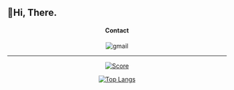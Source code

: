 ## 👋Hi, There.
  
<div align="center">
  
  #### Contact
  
  ![gmail](https://img.shields.io/badge/GMail-mangph4@gmail.com-339933?style=for-the-badge&logo=gmail)
</div>

---
<div align="center">
  
  [![Score](https://github-readme-stats-git-masterrstaa-rickstaa.vercel.app/api?username=Mangpha&count_private=true&show_icons=true&theme=tokyonight)](https://github.com/mangpha)
  
  [![Top Langs](https://github-readme-stats-git-masterrstaa-rickstaa.vercel.app/api/top-langs/?username=Mangpha&layout=compact)](https://github.com/mangpha)

</div>
